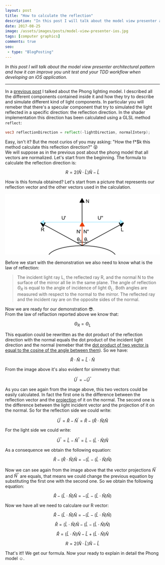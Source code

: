 ```yaml
---
layout: post
title: "How to calculate the reflection"
description: "In this post I will talk about the model view presenter architectural pattern and how it can improve you unit test and your TDD workflow when developing an iOS application."
date: 2017-08-25
image: /assets/images/posts/model-view-presenter-ios.jpg
tags: [computer graphics]
comments: true
seo:
 - type: "BlogPosting"
---
```


*In this post I will talk about the model view presenter architectural pattern and how it can improve you unit test and your TDD workflow when developing an iOS application.*

---

In a [previous post](http://www.fabrizioduroni.it/2017/07/26/phong-lighting-model.html "phong model post") I talked about the Phong lighting model. I described all the different components contained inside it and how they try to describe and simulate different kind of light components. In particular you will remeber that there's a specular component that try to simulated the light reflected in a specific direction: the reflection direction. In the shader implementation this direction has been calculated using a GLSL method `reflect`:

```glsl
vec3 reflectionDirection = reflect(-lightDirection, normalInterp);
```

Easy, isn't it? But the most curios of you may asking: "How the f*$k this method calculate this reflection direction?" :stuck_out_tongue_closed_eyes:  
We will suppose as in the previous post about the phong model that all vectors are normalized. Let's start from the beginning. The formula to calculate the reflection direction is:  

$$R = 2({\hat{N}}\cdot{\hat{L}}){\hat{N}} - {\hat{L}}$$

How is this fomula obtained? Let's start from a picture that represents our reflection vector and the other vectors used in the calculation.

![Model view presenter ios unit tests](/assets/images/posts/reflection.png "Model view presenter ios unit tests")

Before we start with the demonstration we also need to know what is the law of reflection: 

>The incident light ray L, the reflected ray R, and the normal N to the surface of the mirror all lie in the same plane. The angle of reflection $\Theta_R$ is equal to the angle of incidence of light $\Theta_L$. Both angles are measured with respect to the normal to the mirror. The reflected ray and the incident ray are on the opposite sides of the normal.

Now we are ready for our demonstration :sunglasses:.  
From the law of reflaction reported above we know that: 

$$\Theta_R=\Theta_L$$

This equation could be rewritten as the dot product of the reflection direction with the normal equals the dot product of the incident light direction and the normal (remeber that the [dot product of two vector is equal to the cosine of the angle between them](https://en.wikipedia.org/wiki/Dot_product "dot product of two vector is equal to the cosine of the angle between them")). So we have:  

$${\hat {R}} \cdot {\hat {N}} = {\hat {L}} \cdot {\hat {N}}$$

From the image above it's also evident for simmetry that: 

$${\hat {U}^{\prime}} = -{\hat {U}^{\prime \prime}}$$

As you can see again from the image above, this two vectors could be easily calculated. In fact the first one is the difference between the reflection vector and the [projection](https://en.wikipedia.org/wiki/Vector_projection "vector projection") of it on the normal. The second one is the difference between the light incident vector and the projection of it on the normal. So for the reflection side we could write:

$${\hat {U}^{\prime}} = {\hat {R}} - {\hat {N}^{\prime}} = {\hat {R}} - ({\hat {R}} \cdot {\hat {N}}){\hat {N}}$$  

For the light side we could write:

$${\hat {U}^{\prime \prime}} = {\hat {L}} - {\hat {N}^{\prime \prime}} = {\hat {L}} - ({\hat {L}} \cdot {\hat {N}}){\hat {N}}$$

As a consequence we obtain the following equation:

$${\hat {R}} - ({\hat {R}} \cdot {\hat {N}}){\hat {N}} = -({\hat {L}} - ({\hat {L}} \cdot {\hat {N}}){\hat {N}})$$ 

Now we can see again from the image above that the vector projections ${\hat {N}^{\prime}}$ and ${\hat {N}^{\prime \prime}}$ are equals, that means we could change the previous equation by substituting the first one with the second one. So we obtain the following equation:

$${\hat {R}} - ({\hat {L}} \cdot {\hat {N}}){\hat {N}} = -({\hat {L}} - ({\hat {L}} \cdot {\hat {N}}){\hat {N}})$$ 

Now we have all we need to calculare our R vector:

$${\hat {R}} - ({\hat {L}} \cdot {\hat {N}}){\hat {N}} = -({\hat {L}} - ({\hat {L}} \cdot {\hat {N}}){\hat {N}})$$ 

$${\hat {R}} = ({\hat {L}} \cdot {\hat {N}}){\hat {N}} - ({\hat {L}} - ({\hat {L}} \cdot {\hat {N}}){\hat {N}})$$ 

$${\hat {R}} = ({\hat {L}} \cdot {\hat {N}}){\hat {N}} - {\hat {L}} + ({\hat {L}} \cdot {\hat {N}}){\hat {N}}$$ 

$$R = 2({\hat{N}}\cdot{\hat{L}}){\hat{N}} - {\hat{L}}$$

That's it!! We get our formula. Now your ready to explain in detail the Phong model :relaxed:.
